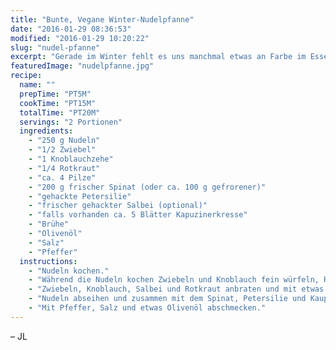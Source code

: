 ```yaml
---
title: "Bunte, Vegane Winter-Nudelpfanne"
date: "2016-01-29 08:36:53"
modified: "2016-01-29 10:20:22"
slug: "nudel-pfanne"
excerpt: "Gerade im Winter fehlt es uns manchmal etwas an Farbe im Essen. Diese bunte Nudelpfanne ist da genau das Richtige!"
featuredImage: "nudelpfanne.jpg"
recipe:
  name: ""
  prepTime: "PT5M"
  cookTime: "PT15M"
  totalTime: "PT20M"
  servings: "2 Portionen"
  ingredients:
    - "250 g Nudeln"
    - "1/2 Zwiebel"
    - "1 Knoblauchzehe"
    - "1/4 Rotkraut"
    - "ca. 4 Pilze"
    - "200 g frischer Spinat (oder ca. 100 g gefrorener)"
    - "gehackte Petersilie"
    - "frischer gehackter Salbei (optional)"
    - "falls vorhanden ca. 5 Blätter Kapuzinerkresse"
    - "Brühe"
    - "Olivenöl"
    - "Salz"
    - "Pfeffer"
  instructions:
    - "Nudeln kochen."
    - "Während die Nudeln kochen Zwiebeln und Knoblauch fein würfeln, Rotkraut in Streifen schneiden und Spinat und Kapuzinerkresse in grobe Stücke hacken."
    - "Zwiebeln, Knoblauch, Salbei und Rotkraut anbraten und mit etwas brühe aufgießen und kurz köcheln lassen."
    - "Nudeln abseihen und zusammen mit dem Spinat, Petersilie und Kaupzinerkresse in der Pfanne mischen."
    - "Mit Pfeffer, Salz und etwas Olivenöl abschmecken."
---
```


– JL